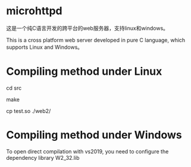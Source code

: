 # microhttpd

这是一个纯C语言开发的跨平台的web服务器，支持linux和windows。

This is a cross platform web server developed in pure C language, which supports Linux and Windows。

# Compiling method under Linux
cd src

make

cp test.so ./web2/


# Compiling method under Windows

To open direct compilation with vs2019, you need to configure the dependency library W2_32.lib


